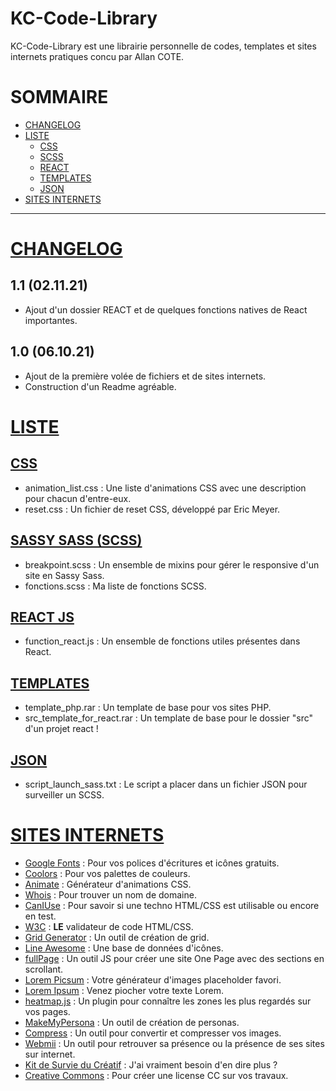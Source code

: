 # KC-Code-Library

KC-Code-Library est une librairie personnelle de codes, templates et sites internets pratiques concu par Allan COTE.
# SOMMAIRE
* [CHANGELOG](#changelog)
* [LISTE](#liste)
  * [CSS](#css)
  * [SCSS](#scss)
  * [REACT](#react)
  * [TEMPLATES](#templates)
  * [JSON](#json)
* [SITES INTERNETS](#sites)

_______________________________________________________

# <a href="#changelog">CHANGELOG<a>
## 1.1 (02.11.21)
* Ajout d'un dossier REACT et de quelques fonctions natives de React importantes.
## 1.0 (06.10.21)
* Ajout de la première volée de fichiers et de sites internets.
* Construction d'un Readme agréable.


# <a href="#liste">LISTE<a>

## <a href="#css">CSS<a>
* animation_list.css : Une liste d'animations CSS avec une description pour chacun d'entre-eux.
* reset.css : Un fichier de reset CSS, développé par Eric Meyer.

## <a href="#scss">SASSY SASS (SCSS)<a>
* breakpoint.scss : Un ensemble de mixins pour gérer le responsive d'un site en Sassy Sass.
* fonctions.scss : Ma liste de fonctions SCSS.

## <a href="#react">REACT JS<a>
* function_react.js : Un ensemble de fonctions utiles présentes dans React.
 
## <a href="#templates">TEMPLATES<a>
* template_php.rar : Un template de base pour vos sites PHP.
* src_template_for_react.rar : Un template de base pour le dossier "src" d'un projet react !

## <a href="#json">JSON<a>
* script_launch_sass.txt : Le script a placer dans un fichier JSON pour surveiller un SCSS.

# <a href="#sites">SITES INTERNETS<a>
* [Google Fonts](https://fonts.google.com/) : Pour vos polices d'écritures et icônes gratuits.
* [Coolors](https://coolors.co/) : Pour vos palettes de couleurs.
* [Animate](https://animate.style/) : Générateur d'animations CSS.
* [Whois](https://www.afnic.fr/noms-de-domaine/tout-savoir/whois-trouver-un-nom-de-domaine/) : Pour trouver un nom de domaine.
* [CanIUse](https://caniuse.com/) : Pour savoir si une techno HTML/CSS est utilisable ou encore en test.
* [W3C](https://validator.w3.org/) : **LE** validateur de code HTML/CSS.
* [Grid Generator](https://grid.layoutit.com/) : Un outil de création de grid.
* [Line Awesome](https://icons8.com/line-awesome) : Une base de données d'icônes.
* [fullPage](https://alvarotrigo.com/fullPage/#page3) : Un outil JS pour créer une site One Page avec des sections en scrollant.
* [Lorem Picsum](https://picsum.photos/) : Votre générateur d'images placeholder favori.
* [Lorem Ipsum](https://www.lipsum.com/feed/html) : Venez piocher votre texte Lorem.
* [heatmap.js](https://www.patrick-wied.at/static/heatmapjs/) : Un plugin pour connaître les zones les plus regardés sur vos pages.
* [MakeMyPersona](https://www.hubspot.fr/make-my-persona) : Un outil de création de personas.
* [Compress](https://compressjpeg.com/) : Un outil pour convertir et compresser vos images.
* [Webmii](https://webmii.com/) : Un outil pour retrouver sa présence ou la présence de ses sites sur internet.
* [Kit de Survie du Créatif](https://kitdesurvie.metiers-graphiques.fr/) : J'ai vraiment besoin d'en dire plus ?
* [Creative Commons](https://creativecommons.org/choose/) : Pour créer une license CC sur vos travaux.
